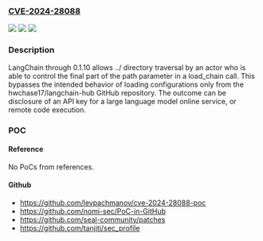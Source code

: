 ### [CVE-2024-28088](https://cve.mitre.org/cgi-bin/cvename.cgi?name=CVE-2024-28088)
![](https://img.shields.io/static/v1?label=Product&message=n%2Fa&color=blue)
![](https://img.shields.io/static/v1?label=Version&message=n%2Fa&color=blue)
![](https://img.shields.io/static/v1?label=Vulnerability&message=n%2Fa&color=brighgreen)

### Description

LangChain through 0.1.10 allows ../ directory traversal by an actor who is able to control the final part of the path parameter in a load_chain call. This bypasses the intended behavior of loading configurations only from the hwchase17/langchain-hub GitHub repository. The outcome can be disclosure of an API key for a large language model online service, or remote code execution.

### POC

#### Reference
No PoCs from references.

#### Github
- https://github.com/levpachmanov/cve-2024-28088-poc
- https://github.com/nomi-sec/PoC-in-GitHub
- https://github.com/seal-community/patches
- https://github.com/tanjiti/sec_profile

